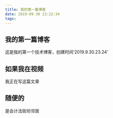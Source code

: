 ```yaml
---
title: 我的第一篇博客
date: 2019-09-30 23:22:34
tags:
---
```

## 我的第一篇博客
这是我的第一个技术博客，创建时间‘2019.9.30.23.24’

## 如果我在视频
我正在写这篇文章 

## 随便的
是会计法街坊邻居 